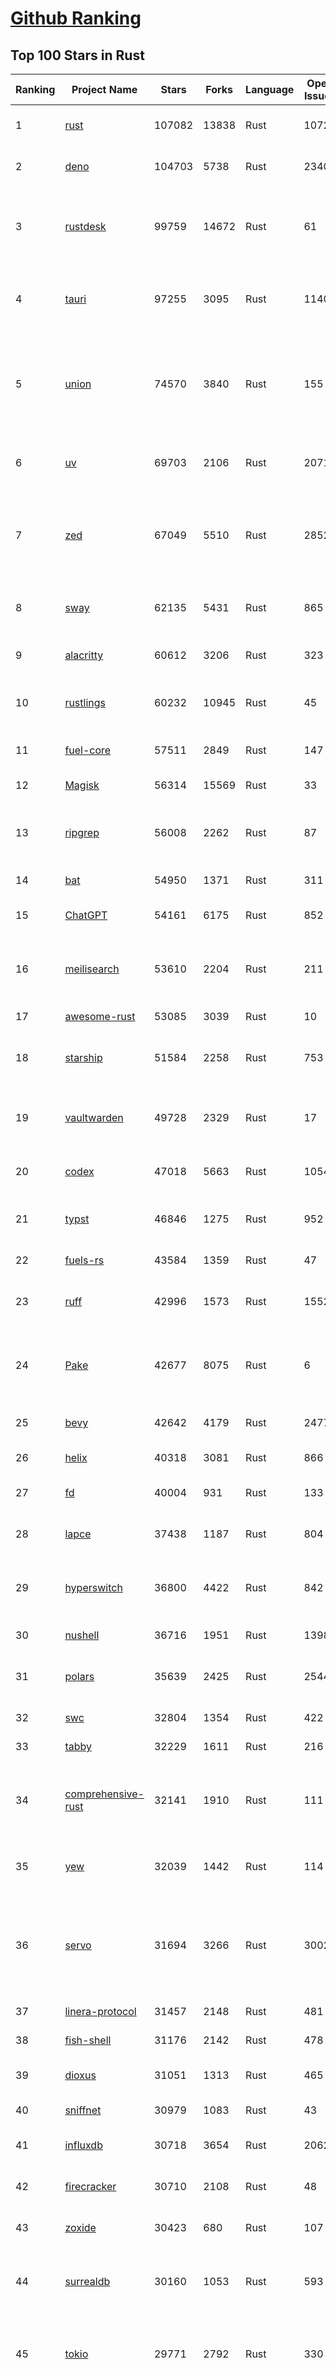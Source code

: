 [Github Ranking](../README.md)
==========

## Top 100 Stars in Rust

| Ranking | Project Name | Stars | Forks | Language | Open Issues | Description | Last Commit |
| ------- | ------------ | ----- | ----- | -------- | ----------- | ----------- | ----------- |
| 1 | [rust](https://github.com/rust-lang/rust) | 107082 | 13838 | Rust | 10725 | Empowering everyone to build reliable and efficient software. | 2025-10-12T02:34:23Z |
| 2 | [deno](https://github.com/denoland/deno) | 104703 | 5738 | Rust | 2340 | A modern runtime for JavaScript and TypeScript. | 2025-10-11T19:09:27Z |
| 3 | [rustdesk](https://github.com/rustdesk/rustdesk) | 99759 | 14672 | Rust | 61 | An open-source remote desktop application designed for self-hosting, as an alternative to TeamViewer. | 2025-10-12T01:14:21Z |
| 4 | [tauri](https://github.com/tauri-apps/tauri) | 97255 | 3095 | Rust | 1140 | Build smaller, faster, and more secure desktop and mobile applications with a web frontend. | 2025-10-11T20:59:08Z |
| 5 | [union](https://github.com/unionlabs/union) | 74570 | 3840 | Rust | 155 | The trust-minimized, zero-knowledge bridging protocol, designed for censorship resistance, extremely high security, and usage in decentralized finance. | 2025-10-11T07:56:01Z |
| 6 | [uv](https://github.com/astral-sh/uv) | 69703 | 2106 | Rust | 2071 | An extremely fast Python package and project manager, written in Rust. | 2025-10-11T00:25:11Z |
| 7 | [zed](https://github.com/zed-industries/zed) | 67049 | 5510 | Rust | 2852 | Code at the speed of thought – Zed is a high-performance, multiplayer code editor from the creators of Atom and Tree-sitter. | 2025-10-12T03:20:14Z |
| 8 | [sway](https://github.com/FuelLabs/sway) | 62135 | 5431 | Rust | 865 | 🌴 Empowering everyone to build reliable and efficient smart contracts. | 2025-10-11T07:31:59Z |
| 9 | [alacritty](https://github.com/alacritty/alacritty) | 60612 | 3206 | Rust | 323 | A cross-platform, OpenGL terminal emulator. | 2025-10-08T12:05:01Z |
| 10 | [rustlings](https://github.com/rust-lang/rustlings) | 60232 | 10945 | Rust | 45 | :crab: Small exercises to get you used to reading and writing Rust code! | 2025-09-25T14:55:36Z |
| 11 | [fuel-core](https://github.com/FuelLabs/fuel-core) | 57511 | 2849 | Rust | 147 | Rust full node implementation of the Fuel v2 protocol. | 2025-10-12T02:11:34Z |
| 12 | [Magisk](https://github.com/topjohnwu/Magisk) | 56314 | 15569 | Rust | 33 | The Magic Mask for Android | 2025-10-03T07:16:19Z |
| 13 | [ripgrep](https://github.com/BurntSushi/ripgrep) | 56008 | 2262 | Rust | 87 | ripgrep recursively searches directories for a regex pattern while respecting your gitignore | 2025-10-11T02:07:01Z |
| 14 | [bat](https://github.com/sharkdp/bat) | 54950 | 1371 | Rust | 311 | A cat(1) clone with wings. | 2025-10-09T19:00:26Z |
| 15 | [ChatGPT](https://github.com/lencx/ChatGPT) | 54161 | 6175 | Rust | 852 | 🔮 ChatGPT Desktop Application (Mac, Windows and Linux) | 2024-08-29T17:58:11Z |
| 16 | [meilisearch](https://github.com/meilisearch/meilisearch) | 53610 | 2204 | Rust | 211 | A lightning-fast search engine API bringing AI-powered hybrid search to your sites and applications. | 2025-10-11T15:01:21Z |
| 17 | [awesome-rust](https://github.com/rust-unofficial/awesome-rust) | 53085 | 3039 | Rust | 10 | A curated list of Rust code and resources. | 2025-10-08T22:21:50Z |
| 18 | [starship](https://github.com/starship/starship) | 51584 | 2258 | Rust | 753 | ☄🌌️  The minimal, blazing-fast, and infinitely customizable prompt for any shell! | 2025-10-11T02:12:04Z |
| 19 | [vaultwarden](https://github.com/dani-garcia/vaultwarden) | 49728 | 2329 | Rust | 17 | Unofficial Bitwarden compatible server written in Rust, formerly known as bitwarden_rs | 2025-09-17T17:45:03Z |
| 20 | [codex](https://github.com/openai/codex) | 47018 | 5663 | Rust | 1054 | Lightweight coding agent that runs in your terminal | 2025-10-12T03:03:36Z |
| 21 | [typst](https://github.com/typst/typst) | 46846 | 1275 | Rust | 952 | A new markup-based typesetting system that is powerful and easy to learn. | 2025-10-10T13:46:29Z |
| 22 | [fuels-rs](https://github.com/FuelLabs/fuels-rs) | 43584 | 1359 | Rust | 47 | Fuel Network Rust SDK | 2025-10-12T02:11:47Z |
| 23 | [ruff](https://github.com/astral-sh/ruff) | 42996 | 1573 | Rust | 1552 | An extremely fast Python linter and code formatter, written in Rust. | 2025-10-11T21:02:19Z |
| 24 | [Pake](https://github.com/tw93/Pake) | 42677 | 8075 | Rust | 6 | 🤱🏻 Turn any webpage into a desktop app with one command. 一键打包网页生成轻量桌面应用 | 2025-10-06T04:27:06Z |
| 25 | [bevy](https://github.com/bevyengine/bevy) | 42642 | 4179 | Rust | 2477 | A refreshingly simple data-driven game engine built in Rust | 2025-10-10T16:51:58Z |
| 26 | [helix](https://github.com/helix-editor/helix) | 40318 | 3081 | Rust | 866 | A post-modern modal text editor. | 2025-10-07T15:15:40Z |
| 27 | [fd](https://github.com/sharkdp/fd) | 40004 | 931 | Rust | 133 | A simple, fast and user-friendly alternative to 'find' | 2025-10-03T07:21:43Z |
| 28 | [lapce](https://github.com/lapce/lapce) | 37438 | 1187 | Rust | 804 | Lightning-fast and Powerful Code Editor written in Rust | 2025-10-04T18:11:22Z |
| 29 | [hyperswitch](https://github.com/juspay/hyperswitch) | 36800 | 4422 | Rust | 842 | An open source payments switch written in Rust to make payments fast, reliable and affordable | 2025-10-11T13:30:21Z |
| 30 | [nushell](https://github.com/nushell/nushell) | 36716 | 1951 | Rust | 1398 | A new type of shell | 2025-10-11T22:40:22Z |
| 31 | [polars](https://github.com/pola-rs/polars) | 35639 | 2425 | Rust | 2544 | Extremely fast Query Engine for DataFrames, written in Rust | 2025-10-11T10:06:19Z |
| 32 | [swc](https://github.com/swc-project/swc) | 32804 | 1354 | Rust | 422 | Rust-based platform for the Web | 2025-10-07T00:42:46Z |
| 33 | [tabby](https://github.com/TabbyML/tabby) | 32229 | 1611 | Rust | 216 | Self-hosted AI coding assistant | 2025-09-26T20:03:32Z |
| 34 | [comprehensive-rust](https://github.com/google/comprehensive-rust) | 32141 | 1910 | Rust | 111 | This is the Rust course used by the Android team at Google. It provides you the material to quickly teach Rust. | 2025-10-10T14:16:20Z |
| 35 | [yew](https://github.com/yewstack/yew) | 32039 | 1442 | Rust | 114 | Rust / Wasm framework for creating reliable and efficient web applications | 2025-10-10T03:07:17Z |
| 36 | [servo](https://github.com/servo/servo) | 31694 | 3266 | Rust | 3002 | Servo aims to empower developers with a lightweight, high-performance alternative for embedding web technologies in applications. | 2025-10-12T03:12:31Z |
| 37 | [linera-protocol](https://github.com/linera-io/linera-protocol) | 31457 | 2148 | Rust | 481 | Main repository for the Linera protocol | 2025-10-11T22:46:04Z |
| 38 | [fish-shell](https://github.com/fish-shell/fish-shell) | 31176 | 2142 | Rust | 478 | The user-friendly command line shell. | 2025-10-11T21:01:42Z |
| 39 | [dioxus](https://github.com/DioxusLabs/dioxus) | 31051 | 1313 | Rust | 465 | Fullstack app framework for web, desktop, and mobile. | 2025-10-12T04:03:56Z |
| 40 | [sniffnet](https://github.com/GyulyVGC/sniffnet) | 30979 | 1083 | Rust | 43 | Comfortably monitor your Internet traffic 🕵️‍♂️ | 2025-10-10T03:06:14Z |
| 41 | [influxdb](https://github.com/influxdata/influxdb) | 30718 | 3654 | Rust | 2062 | Scalable datastore for metrics, events, and real-time analytics | 2025-10-10T21:13:47Z |
| 42 | [firecracker](https://github.com/firecracker-microvm/firecracker) | 30710 | 2108 | Rust | 48 | Secure and fast microVMs for serverless computing. | 2025-10-09T14:24:02Z |
| 43 | [zoxide](https://github.com/ajeetdsouza/zoxide) | 30423 | 680 | Rust | 107 | A smarter cd command. Supports all major shells. | 2025-10-02T21:29:45Z |
| 44 | [surrealdb](https://github.com/surrealdb/surrealdb) | 30160 | 1053 | Rust | 593 | A scalable, distributed, collaborative, document-graph database, for the realtime web | 2025-10-11T18:39:05Z |
| 45 | [tokio](https://github.com/tokio-rs/tokio) | 29771 | 2792 | Rust | 330 | A runtime for writing reliable asynchronous applications with Rust. Provides I/O, networking, scheduling, timers, ... | 2025-10-12T02:46:23Z |
| 46 | [rust-course](https://github.com/sunface/rust-course) | 28854 | 2482 | Rust | 63 | “连续八年成为全世界最受喜爱的语言，无 GC 也无需手动内存管理、极高的性能和安全性、过程/OO/函数式编程、优秀的包管理、JS 未来基石" — 工作之余的第二语言来试试 Rust 吧。本书拥有全面且深入的讲解、生动贴切的示例、德芙般丝滑的内容，这可能是目前最用心的 Rust 中文学习教程 / Book  | 2025-09-17T11:52:01Z |
| 47 | [turborepo](https://github.com/vercel/turborepo) | 28826 | 2107 | Rust | 126 | Build system optimized for JavaScript and TypeScript, written in Rust | 2025-10-10T21:46:22Z |
| 48 | [yazi](https://github.com/sxyazi/yazi) | 28819 | 620 | Rust | 45 | 💥 Blazing fast terminal file manager written in Rust, based on async I/O. | 2025-10-06T16:02:32Z |
| 49 | [just](https://github.com/casey/just) | 28078 | 595 | Rust | 310 | 🤖 Just a command runner | 2025-10-06T21:02:08Z |
| 50 | [iced](https://github.com/iced-rs/iced) | 27848 | 1381 | Rust | 322 | A cross-platform GUI library for Rust, inspired by Elm | 2025-10-11T05:58:46Z |
| 51 | [delta](https://github.com/dandavison/delta) | 27751 | 445 | Rust | 276 | A syntax-highlighting pager for git, diff, grep, and blame output | 2025-10-03T10:40:22Z |
| 52 | [egui](https://github.com/emilk/egui) | 26772 | 1848 | Rust | 838 | egui: an easy-to-use immediate mode GUI in Rust that runs on both web and native | 2025-10-09T17:15:34Z |
| 53 | [zellij](https://github.com/zellij-org/zellij) | 26717 | 829 | Rust | 1217 | A terminal workspace with batteries included | 2025-10-09T09:29:55Z |
| 54 | [czkawka](https://github.com/qarmin/czkawka) | 26554 | 841 | Rust | 478 | Multi functional app to find duplicates, empty folders, similar images etc. | 2025-09-08T18:30:37Z |
| 55 | [qdrant](https://github.com/qdrant/qdrant) | 26531 | 1848 | Rust | 358 | Qdrant - High-performance, massive-scale Vector Database and Vector Search Engine for the next generation of AI. Also available in the cloud https://cloud.qdrant.io/ | 2025-10-10T19:53:53Z |
| 56 | [hyperfine](https://github.com/sharkdp/hyperfine) | 26363 | 426 | Rust | 44 | A command-line benchmarking tool | 2025-10-01T02:01:46Z |
| 57 | [atuin](https://github.com/atuinsh/atuin) | 26246 | 710 | Rust | 369 | ✨ Magical shell history | 2025-10-06T22:18:09Z |
| 58 | [Rocket](https://github.com/rwf2/Rocket) | 25426 | 1614 | Rust | 58 | A web framework for Rust. | 2025-10-01T04:53:46Z |
| 59 | [pingora](https://github.com/cloudflare/pingora) | 25231 | 1483 | Rust | 146 | A library for building fast, reliable and evolvable network services. | 2025-10-10T19:46:45Z |
| 60 | [Rust](https://github.com/TheAlgorithms/Rust) | 24837 | 2473 | Rust | 4 |  All Algorithms implemented in Rust  | 2025-10-01T07:48:02Z |
| 61 | [exa](https://github.com/ogham/exa) | 24175 | 663 | Rust | 196 | A modern replacement for ‘ls’. | 2024-09-24T15:18:09Z |
| 62 | [anki](https://github.com/ankitects/anki) | 24098 | 2543 | Rust | 245 | Anki is a smart spaced repetition flashcard program | 2025-10-08T22:50:50Z |
| 63 | [chroma](https://github.com/chroma-core/chroma) | 23803 | 1864 | Rust | 243 | Open-source search and retrieval database for AI applications. | 2025-10-11T08:46:51Z |
| 64 | [actix-web](https://github.com/actix/actix-web) | 23743 | 1800 | Rust | 191 | Actix Web is a powerful, pragmatic, and extremely fast web framework for Rust. | 2025-10-06T09:45:51Z |
| 65 | [tools](https://github.com/rome/tools) | 23564 | 650 | Rust | 86 | Unified developer tools for JavaScript, TypeScript, and the web | 2023-09-04T08:42:49Z |
| 66 | [fhevm](https://github.com/zama-ai/fhevm) | 23493 | 1129 | Rust | 16 | FHEVM, a full-stack framework for integrating Fully Homomorphic Encryption (FHE) with blockchain applications | 2025-10-10T19:43:50Z |
| 67 | [axum](https://github.com/tokio-rs/axum) | 23373 | 1252 | Rust | 50 | Ergonomic and modular web framework built with Tokio, Tower, and Hyper | 2025-10-11T20:16:47Z |
| 68 | [difftastic](https://github.com/Wilfred/difftastic) | 23234 | 402 | Rust | 216 | a structural diff that understands syntax 🟥🟩 | 2025-10-11T22:22:13Z |
| 69 | [fnm](https://github.com/Schniz/fnm) | 22366 | 586 | Rust | 285 | 🚀 Fast and simple Node.js version manager, built in Rust | 2025-10-11T17:44:52Z |
| 70 | [tree-sitter](https://github.com/tree-sitter/tree-sitter) | 22302 | 2113 | Rust | 90 | An incremental parsing system for programming tools | 2025-10-11T18:25:53Z |
| 71 | [wezterm](https://github.com/wezterm/wezterm) | 22147 | 1015 | Rust | 1307 | A GPU-accelerated cross-platform terminal emulator and multiplexer written by @wez and implemented in Rust | 2025-10-05T10:00:59Z |
| 72 | [Graphite](https://github.com/GraphiteEditor/Graphite) | 22044 | 942 | Rust | 326 | An open source graphics editor for 2025: comprehensive 2D content creation tool suite for graphic design, digital art, and interactive real-time motion graphics — featuring node-based procedural editing | 2025-10-11T18:59:43Z |
| 73 | [coreutils](https://github.com/uutils/coreutils) | 21874 | 1601 | Rust | 361 | Cross-platform Rust rewrite of the GNU coreutils | 2025-10-11T17:38:59Z |
| 74 | [biome](https://github.com/biomejs/biome) | 21566 | 713 | Rust | 319 | A toolchain for web projects, aimed to provide functionalities to maintain them. Biome offers formatter and linter, usable via CLI and LSP. | 2025-10-12T00:41:44Z |
| 75 | [sonic](https://github.com/valeriansaliou/sonic) | 20992 | 608 | Rust | 64 | 🦔 Fast, lightweight & schema-less search backend. An alternative to Elasticsearch that runs on a few MBs of RAM. | 2025-01-06T21:19:17Z |
| 76 | [jj](https://github.com/jj-vcs/jj) | 20862 | 734 | Rust | 627 | A Git-compatible VCS that is both simple and powerful | 2025-10-11T23:53:09Z |
| 77 | [gitui](https://github.com/gitui-org/gitui) | 20651 | 656 | Rust | 204 | Blazing 💥 fast terminal-ui for git written in rust 🦀 | 2025-10-10T02:05:22Z |
| 78 | [RustPython](https://github.com/RustPython/RustPython) | 20602 | 1351 | Rust | 329 | A Python Interpreter written in Rust | 2025-10-12T03:59:16Z |
| 79 | [slint](https://github.com/slint-ui/slint) | 20582 | 754 | Rust | 745 | Slint is an open-source declarative GUI toolkit to build native user interfaces for Rust, C++, JavaScript, or Python apps. | 2025-10-11T19:31:45Z |
| 80 | [vector](https://github.com/vectordotdev/vector) | 20468 | 1875 | Rust | 1985 | A high-performance observability data pipeline. | 2025-10-10T22:48:13Z |
| 81 | [gleam](https://github.com/gleam-lang/gleam) | 20455 | 875 | Rust | 174 | ⭐️ A friendly language for building type-safe, scalable systems! | 2025-10-07T09:52:21Z |
| 82 | [mdBook](https://github.com/rust-lang/mdBook) | 20430 | 1775 | Rust | 528 | Create book from markdown files. Like Gitbook but implemented in Rust | 2025-09-28T23:34:40Z |
| 83 | [mise](https://github.com/jdx/mise) | 20367 | 667 | Rust | 0 | dev tools, env vars, task runner | 2025-10-12T00:11:13Z |
| 84 | [goose](https://github.com/block/goose) | 20244 | 1826 | Rust | 259 | an open source, extensible AI agent that goes beyond code suggestions - install, execute, edit, and test with any LLM | 2025-10-11T22:11:19Z |
| 85 | [wasmer](https://github.com/wasmerio/wasmer) | 20104 | 919 | Rust | 219 | 🚀 Fast, secure, lightweight containers based on WebAssembly | 2025-10-10T11:21:38Z |
| 86 | [neon](https://github.com/neondatabase/neon) | 19911 | 792 | Rust | 263 | Neon: Serverless Postgres. We separated storage and compute to offer autoscaling, code-like database branching, and scale to zero. | 2025-10-03T22:07:58Z |
| 87 | [xi-editor](https://github.com/xi-editor/xi-editor) | 19840 | 703 | Rust | 135 | A modern editor with a backend written in Rust. | 2024-03-19T00:11:37Z |
| 88 | [leptos](https://github.com/leptos-rs/leptos) | 19246 | 795 | Rust | 92 | Build fast web applications with Rust. | 2025-10-11T12:04:21Z |
| 89 | [Bend](https://github.com/HigherOrderCO/Bend) | 19031 | 467 | Rust | 96 | A massively parallel, high-level programming language | 2025-06-03T17:36:56Z |
| 90 | [cube](https://github.com/cube-js/cube) | 18937 | 1903 | Rust | 647 | 📊 Cube’s universal semantic layer platform is the next evolution of OLAP technology for AI, BI, spreadsheets, and embedded analytics | 2025-10-10T13:38:25Z |
| 91 | [relay](https://github.com/facebook/relay) | 18860 | 1870 | Rust | 611 | Relay is a JavaScript framework for building data-driven React applications. | 2025-10-10T02:21:16Z |
| 92 | [spotify-tui](https://github.com/Rigellute/spotify-tui) | 18581 | 561 | Rust | 273 | Spotify for the terminal written in Rust 🚀 | 2024-04-04T15:03:12Z |
| 93 | [candle](https://github.com/huggingface/candle) | 18284 | 1260 | Rust | 445 | Minimalist ML framework for Rust | 2025-10-11T10:42:59Z |
| 94 | [RustScan](https://github.com/bee-san/RustScan) | 18177 | 1209 | Rust | 32 | 🤖 The Modern Port Scanner 🤖 | 2025-10-10T09:04:39Z |
| 95 | [universal-android-debloater](https://github.com/0x192/universal-android-debloater) | 17989 | 936 | Rust | 470 | Cross-platform GUI written in Rust using ADB to debloat non-rooted android devices. Improve your privacy, the security and battery life of your device. | 2024-08-02T16:16:12Z |
| 96 | [hurl](https://github.com/Orange-OpenSource/hurl) | 17864 | 693 | Rust | 200 | Hurl, run and test HTTP requests with plain text. | 2025-10-12T03:15:27Z |
| 97 | [eza](https://github.com/eza-community/eza) | 17836 | 331 | Rust | 223 | A modern alternative to ls | 2025-10-09T06:35:55Z |
| 98 | [SpacetimeDB](https://github.com/clockworklabs/SpacetimeDB) | 17659 | 613 | Rust | 493 | Multiplayer at the speed of light | 2025-10-11T00:03:34Z |
| 99 | [ruffle](https://github.com/ruffle-rs/ruffle) | 17276 | 922 | Rust | 5281 | A Flash Player emulator written in Rust | 2025-10-12T00:05:29Z |
| 100 | [wasmtime](https://github.com/bytecodealliance/wasmtime) | 16997 | 1529 | Rust | 732 | A lightweight WebAssembly runtime that is fast, secure, and standards-compliant | 2025-10-10T17:52:15Z |

